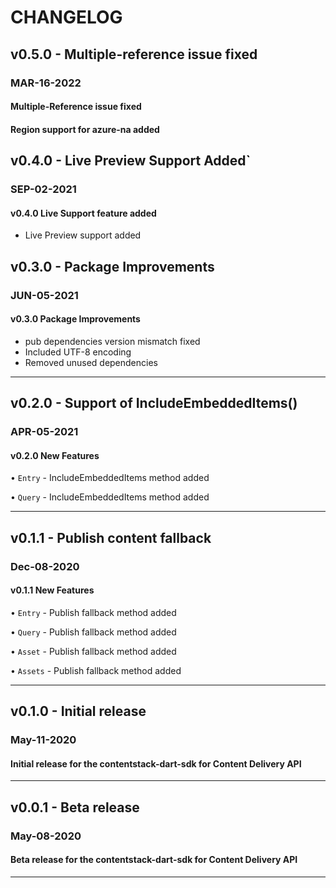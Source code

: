 # CHANGELOG

## v0.5.0 - Multiple-reference issue fixed

### **MAR-16-2022**

#### Multiple-Reference issue fixed

#### Region support for azure-na added

## v0.4.0 - Live Preview Support Added`

### **SEP-02-2021**

#### v0.4.0 Live Support feature added

- Live Preview support added

## v0.3.0 - Package Improvements

### **JUN-05-2021**

#### v0.3.0 Package Improvements

- pub dependencies version mismatch fixed
- Included UTF-8 encoding
- Removed unused dependencies

---

## v0.2.0 - Support of IncludeEmbeddedItems()

### **APR-05-2021**

#### v0.2.0 New Features

• `Entry` - IncludeEmbeddedItems method added

• `Query` - IncludeEmbeddedItems method added

---

## v0.1.1 - Publish content fallback

### **Dec-08-2020**

#### v0.1.1 New Features

• `Entry` - Publish fallback method added

• `Query` - Publish fallback method added

• `Asset` - Publish fallback method added

• `Assets` - Publish fallback method added

---

## v0.1.0 - Initial release

### **May-11-2020**

#### Initial release for the contentstack-dart-sdk for Content Delivery API

---

## v0.0.1 - Beta release

### **May-08-2020**

#### Beta release for the contentstack-dart-sdk for Content Delivery API

---
